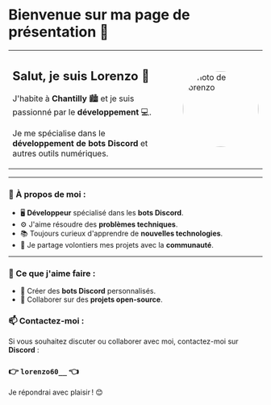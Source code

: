 # Bienvenue sur ma page de présentation 🌟

<table>
  <tr>
    <td>
      <h2>Salut, je suis <strong>Lorenzo</strong> 👋</h2>
      <p>J'habite à <strong>Chantilly</strong> 🏙️ et je suis passionné par le <strong>développement</strong> 💻.</p>
      <p>Je me spécialise dans le <strong>développement de bots Discord</strong> et autres outils numériques.</p>
    </td>
    <td>
      <img src="https://cdn.discordapp.com/attachments/567686359225991168/1318979652127162429/Frame_2.png?ex=67644b06&is=6762f986&hm=ca7f9430a050626fc32d2716e9c9dfb6ba60dafd617b1f64c0821045cc224e5c&" 
           alt="Photo de Lorenzo" width="150px" style="border-radius: 50%; margin-left: 20px;">
    </td>
  </tr>
</table>

---

### 🚀 À propos de moi :
- 🖥️ **Développeur** spécialisé dans les **bots Discord**.
- ⚙️ J'aime résoudre des **problèmes techniques**.
- 📚 Toujours curieux d'apprendre de **nouvelles technologies**.
- 🤝 Je partage volontiers mes projets avec la **communauté**.

---

### 🌟 Ce que j'aime faire :
- 🔹 Créer des **bots Discord** personnalisés.
- 🔹 Collaborer sur des **projets open-source**.

### 📫 Contactez-moi :
Si vous souhaitez discuter ou collaborer avec moi, contactez-moi sur **Discord** :  
### 👉 `lorenzo60__` 👈

Je répondrai avec plaisir ! 😊
